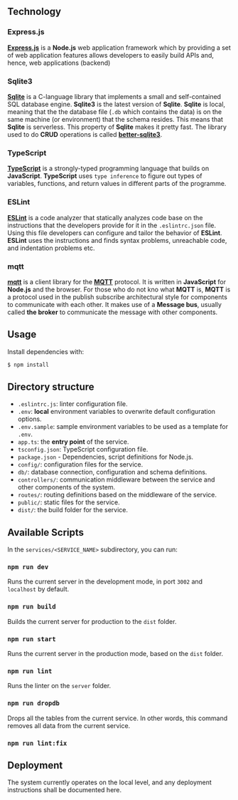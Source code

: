 ## Technology

### Express.js
**[Express.js](https://expressjs.com/)** is a **Node.js** web application framework which by providing a set of web application features allows developers to easily build APIs and, hence, web applications (backend)

### Sqlite3
**[Sqlite](https://www.sqlite.org/index.html)** is a C-language library that implements a small and self-contained SQL database engine. **Sqlite3** is the latest version of **Sqlite**. **Sqlite** is local, meaning that the the database file (`.db` which contains the data) is on the same machine (or environment) that the schema resides. This means that **Sqlite** is serverless. This property of **Sqlite** makes it pretty fast. The library used to do **CRUD** operations is called **[better-sqlite3](https://github.com/WiseLibs/better-sqlite3)**.

### TypeScript
**[TypeScript](https://github.com/microsoft/TypeScript)** is a strongly-typed programming language that builds on **JavaScript**. **TypeScript** uses `type inference` to figure out types of variables, functions, and return values in different parts of the programme.

### ESLint
**[ESLint](https://eslint.org/)** is a code analyzer that statically analyzes code base on the instructions that the developers provide for it in the `.eslintrc.json` file. Using this file developers can configure and tailor the behavior of **ESLint**. **ESLint** uses the instructions and finds syntax problems, unreachable code, and indentation problems etc.

### mqtt
**[mqtt](https://github.com/mqttjs/MQTT.js#readme)** is a client library for the **[MQTT](https://mqtt.org/)** protocol. It is written in **JavaScript** for **Node.js** and the browser. For those who do not kno what **MQTT** is, **MQTT** is a protocol used in the publish subscribe architectural style for components to communicate with each other. It makes use of a **Message bus**, usually called **the broker** to communicate the message with other components.

## Usage

Install dependencies with:

```bash
$ npm install
```

## Directory structure

- `.eslintrc.js`: linter configuration file.
- `.env`: **local** environment variables to overwrite default configuration options.
- `.env.sample`: sample environment variables to be used as a template for `.env`.
- `app.ts`: the **entry point** of the service.
- `tsconfig.json`: TypeScript configuration file.
- `package.json` - Dependencies, script definitions for Node.js.
- `config/`: configuration files for the service.
- `db/`: database connection, configuration and schema definitions.
- `controllers/`: communication middleware between the service and other components of the system.
- `routes/`: routing definitions based on the middleware of the service.
- `public/`: static files for the service.
- `dist/`: the build folder for the service.

## Available Scripts

In the `services/<SERVICE_NAME>` subdirectory, you can run:

### `npm run dev`

Runs the current server in the development mode, in port `3002` and `localhost` by default.

### `npm run build`

Builds the current server for production to the `dist` folder.

### `npm run start`

Runs the current server in the production mode, based on the `dist` folder.

### `npm run lint`

Runs the linter on the `server` folder.

### `npm run dropdb`

Drops all the tables from the current service. In other words, this command removes all data from the current service.

### `npm run lint:fix`

## Deployment

The system currently operates on the local level, and any deployment instructions shall be documented here.
